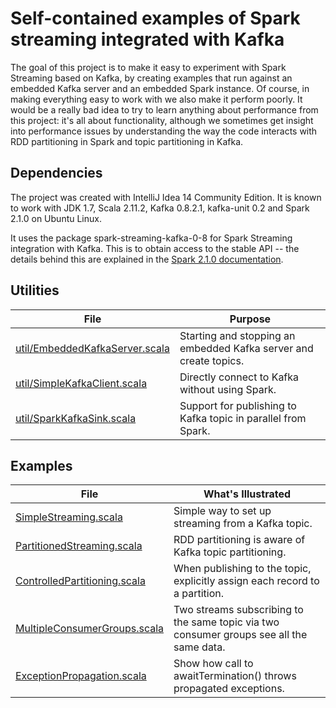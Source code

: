 # Self-contained examples of Spark streaming integrated with Kafka

The goal of this project is to make it easy to experiment with Spark Streaming based on Kafka,
by creating examples that run against an embedded Kafka server and an embedded Spark instance.
Of course, in making everything easy to work with we also make it perform poorly. It would be a
really bad idea to try to learn anything about performance from this project: it's all
about functionality, although we sometimes get insight into performance issues by understanding
the way the
code interacts with RDD partitioning in Spark and topic partitioning in Kafka.

## Dependencies

The project was created with IntelliJ Idea 14 Community Edition. It is known to work with
JDK 1.7, Scala 2.11.2, Kafka 0.8.2.1, kafka-unit 0.2 and Spark 2.1.0 on Ubuntu Linux.

It uses the package spark-streaming-kafka-0-8 for Spark Streaming integration with Kafka.
This is to obtain access to the stable API -- the details
behind this are explained in the
[Spark 2.1.0 documentation](https://spark.apache.org/docs/2.1.0/streaming-kafka-integration.html).

## Utilities

| File                  | Purpose    |
|---------------------------------|-----------------------|
| [util/EmbeddedKafkaServer.scala](src/main/scala/util/EmbeddedKafkaServer.scala) | Starting and stopping an embedded Kafka server and create topics. |
| [util/SimpleKafkaClient.scala](src/main/scala/util/SimpleKafkaClient.scala) | Directly connect to Kafka without using Spark. |
| [util/SparkKafkaSink.scala](src/main/scala/util/SparkKafkaSink.scala) | Support for publishing to Kafka topic in parallel from Spark. |

## Examples

| File                  | What's Illustrated    |
|---------------------------------|-----------------------|
| [SimpleStreaming.scala](src/main/scala/SimpleStreaming.scala) | Simple way to set up streaming from a Kafka topic. |
| [PartitionedStreaming.scala](src/main/scala/PartitionedStreaming.scala) | RDD partitioning is aware of Kafka topic partitioning. |
| [ControlledPartitioning.scala](src/main/scala/ControlledPartitioning.scala) | When publishing to the topic, explicitly assign each record to a partition. |
| [MultipleConsumerGroups.scala](src/main/scala/MultipleConsumerGroups.scala) | Two streams subscribing to the same topic via two consumer groups see all the same data. |
| [ExceptionPropagation.scala](src/main/scala/ExceptionPropagation.scala) | Show how call to awaitTermination() throws propagated exceptions. |